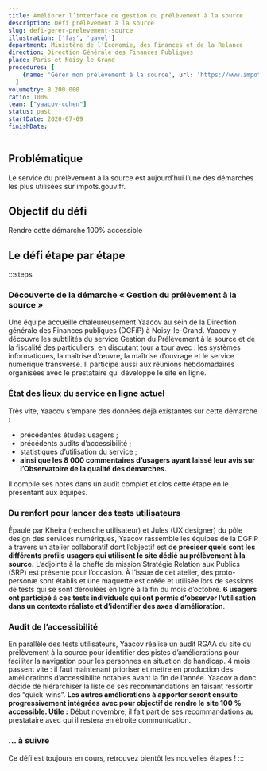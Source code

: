 ```yaml
---
title: Améliorer l’interface de gestion du prélèvement à la source
description: Défi prélèvement à la source
slug: defi-gerer-prelevement-source
illustration: ['fas', 'gavel']
department: Ministère de l’Économie, des Finances et de la Relance
direction: Direction Générale des Finances Publiques
place: Paris et Noisy-le-Grand
procedures: [
    {name: 'Gérer mon prélèvement à la source', url: 'https://www.impots.gouv.fr/portail/particulier'},
  ]
volumetry: 8 200 000
ratio: 100%
team: ["yaacov-cohen"]
status: past
startDate: 2020-07-09
finishDate:
---
```


## Problématique

Le service du prélèvement à la source est aujourd’hui l’une des démarches les plus utilisées sur impots.gouv.fr.


## Objectif du défi

Rendre cette démarche 100% accessible


## Le défi étape par étape

:::steps
### Découverte de la démarche « Gestion du prélèvement à la source »

Une équipe accueille chaleureusement Yaacov au sein de la Direction générale des Finances publiques (DGFiP) à Noisy-le-Grand. Yaacov y découvre les subtilités du service Gestion du Prélèvement à la source et de la fiscalité des particuliers, en discutant tour à tour avec : les systèmes informatiques, la maîtrise d’œuvre, la maîtrise d’ouvrage et le service numérique transverse. Il participe aussi aux réunions hebdomadaires organisées avec le prestataire qui développe le site en ligne.

### État des lieux du service en ligne actuel

Très vite, Yaacov s’empare des données déjà existantes sur cette démarche :

- précédentes études usagers ;
- précédents audits d’accessibilité ;
- statistiques d’utilisation du service ;
- **ainsi que les 8 000 commentaires d’usagers ayant laissé leur avis sur l’Observatoire de la qualité des démarches.**

Il compile ses notes dans un audit complet et clos cette étape en le présentant aux équipes.

### Du renfort pour lancer des tests utilisateurs

Épaulé par Kheira (recherche utilisateur) et Jules (UX designer) du pôle design des services numériques, Yaacov rassemble les équipes de la DGFiP à travers un atelier collaboratif dont l’objectif est d**e préciser quels sont les différents profils usagers qui utilisent le site dédié au prélèvement à la source.** L’adjointe à la cheffe de mission Stratégie Relation aux Publics (SRP) est présente pour l’occasion. À l’issue de cet atelier, des proto-personæ sont établis et une maquette est créée et utilisée lors de sessions de tests qui se sont déroulées en ligne à la fin du mois d’octobre. **6 usagers ont participé à ces tests individuels qui ont permis d’observer l’utilisation dans un contexte réaliste et d’identifier des axes d’amélioration**.

### Audit de l’accessibilité

En parallèle des tests utilisateurs, Yaacov réalise un audit RGAA du site du prélèvement à la source pour identifier des pistes d’améliorations pour faciliter la navigation pour les personnes en situation de handicap. 4 mois passent vite : il faut maintenant prioriser et mettre en production des améliorations d’accessibilité notables avant la fin de l’année. Yaacov a donc décidé de hiérarchiser la liste de ses recommandations en faisant ressortir des “quick-wins”. **Les autres améliorations à apporter seront ensuite progressivement intégrées avec pour objectif de rendre le site 100 % accessible. Utile :** Début novembre, il fait part de ses recommandations au prestataire avec qui il restera en étroite communication.

### … à suivre

Ce défi est toujours en cours, retrouvez bientôt les nouvelles étapes !
:::

